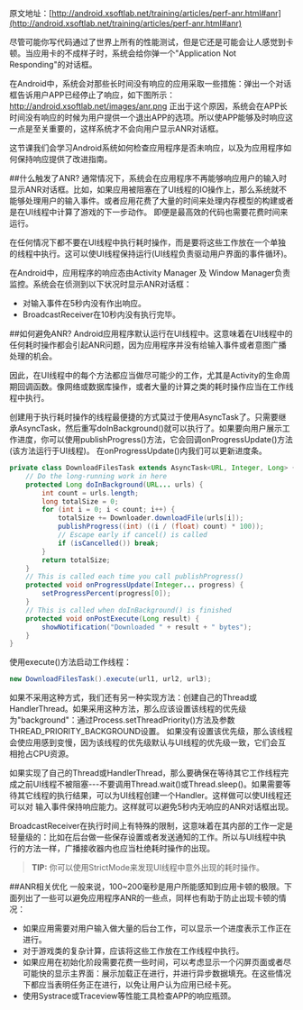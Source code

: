 原文地址：[http://android.xsoftlab.net/training/articles/perf-anr.html#anr](http://android.xsoftlab.net/training/articles/perf-anr.html#anr)

尽管可能你写代码通过了世界上所有的性能测试，但是它还是可能会让人感觉到卡顿。当应用卡的不成样子时，系统会给你弹一个"Application Not Responding"的对话框。

在Android中，系统会对那些长时间没有响应的应用采取一些措施：弹出一个对话框告诉用户APP已经停止了响应，如下图所示：
http://android.xsoftlab.net/images/anr.png 正出于这个原因，系统会在APP长时间没有响应的时候为用户提供一个退出APP的选项。所以使APP能够及时响应这一点是至关重要的，这样系统才不会向用户显示ANR对话框。

这节课我们会学习Android系统如何检查应用程序是否未响应，以及为应用程序如何保持响应提供了改进指南。

##什么触发了ANR?
通常情况下，系统会在应用程序不再能够响应用户的输入时显示ANR对话框。比如，如果应用被阻塞在了UI线程的IO操作上，那么系统就不能够处理用户的输入事件。或者应用花费了大量的时间来处理内存模型的构建或者是在UI线程中计算了游戏的下一步动作。
即便是最高效的代码也需要花费时间来运行。

在任何情况下都不要在UI线程中执行耗时操作，而是要将这些工作放在一个单独的线程中执行。这可以使UI线程保持运行(UI线程负责驱动用户界面的事件循环)。

在Android中，应用程序的响应态由Activity Manager 及 Window Manager负责监控。系统会在侦测到以下状况时显示ANR对话框：

- 对输入事件在5秒内没有作出响应。
- BroadcastReceiver在10秒内没有执行完毕。

##如何避免ANR?
Android应用程序默认运行在UI线程中。这意味着在UI线程中的任何耗时操作都会引起ANR问题，因为应用程序并没有给输入事件或者意图广播处理的机会。

因此，在UI线程中的每个方法都应当做尽可能少的工作，尤其是Activity的生命周期回调函数。像网络或数据库操作，或者大量的计算之类的耗时操作应当在工作线程中执行。

创建用于执行耗时操作的线程最便捷的方式莫过于使用AsyncTask了。只需要继承AsyncTask，然后重写doInBackground()就可以执行了。如果要向用户展示工作进度，你可以使用publishProgress()方法，它会回调onProgressUpdate()方法(该方法运行于UI线程)。
在onProgressUpdate()内我们可以更新进度条。
```java
private class DownloadFilesTask extends AsyncTask<URL, Integer, Long> {
    // Do the long-running work in here
    protected Long doInBackground(URL... urls) {
        int count = urls.length;
        long totalSize = 0;
        for (int i = 0; i < count; i++) {
            totalSize += Downloader.downloadFile(urls[i]);
            publishProgress((int) ((i / (float) count) * 100));
            // Escape early if cancel() is called
            if (isCancelled()) break;
        }
        return totalSize;
    }
    // This is called each time you call publishProgress()
    protected void onProgressUpdate(Integer... progress) {
        setProgressPercent(progress[0]);
    }
    // This is called when doInBackground() is finished
    protected void onPostExecute(Long result) {
        showNotification("Downloaded " + result + " bytes");
    }
}
```

使用execute()方法启动工作线程：
```java
new DownloadFilesTask().execute(url1, url2, url3);
```

如果不采用这种方式，我们还有另一种实现方法：创建自己的Thread或HandlerThread。如果采用这种方法，那么应该设置该线程的优先级为"background"：通过Process.setThreadPriority()方法及参数THREAD_PRIORITY_BACKGROUND设置。
如果没有设置该优先级，那么该线程会使应用感到变慢，因为该线程的优先级默认与UI线程的优先级一致，它们会互相抢占CPU资源。

如果实现了自己的Thread或HandlerThread，那么要确保在等待其它工作线程完成之前UI线程不被阻塞---不要调用Thread.wait()或Thread.sleep()。如果需要等待其它线程的执行结果，可以为UI线程创建一个Handler。这样做可以使UI线程还可以对
输入事件保持响应能力。这样就可以避免5秒内无响应的ANR对话框出现。

BroadcastReceiver在执行时间上有特殊的限制，这意味着在其内部的工作一定是轻量级的：比如在后台做一些保存设置或者发送通知的工作。所以与UI线程中执行的方法一样，广播接收器内也应当杜绝耗时操作的出现。

> **TIP:** 你可以使用StrictMode来发现UI线程中意外出现的耗时操作。

##ANR相关优化
一般来说，100~200毫秒是用户所能感知到应用卡顿的极限。下面列出了一些可以避免应用程序ANR的一些点，同样也有助于防止出现卡顿的情况：

- 如果应用需要对用户输入做大量的后台工作，可以显示一个进度表示工作正在进行。
- 对于游戏类的复杂计算，应该将这些工作放在工作线程中执行。
- 如果应用在初始化阶段需要花费一些时间，可以考虑显示一个闪屏页面或者尽可能快的显示主界面：展示加载正在进行，并进行异步数据填充。在这些情况下都应当表明任务正在进行，以免让用户认为应用已经卡死。
- 使用Systrace或Traceview等性能工具检查APP的响应瓶颈。

